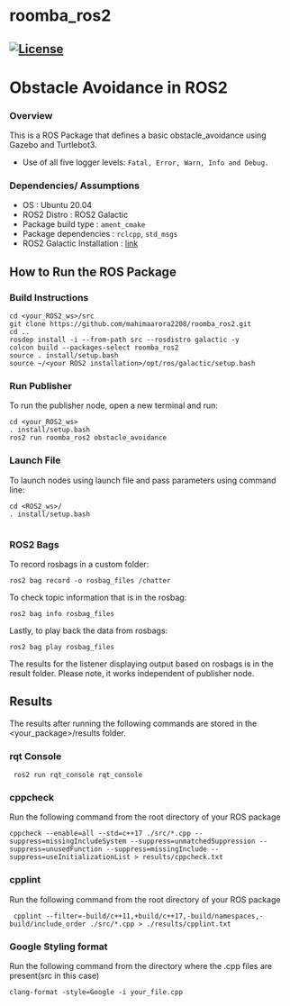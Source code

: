 # roomba_ros2
[![License](https://img.shields.io/badge/License-Apache%202.0-blue.svg)](https://opensource.org/licenses/Apache-2.0)
---
# Obstacle Avoidance in ROS2

### Overview

This is a ROS Package that defines a basic obstacle_avoidance using Gazebo and Turtlebot3.
- Use of all five logger levels: ```Fatal, Error, Warn, Info and Debug.```

### Dependencies/ Assumptions
- OS : Ubuntu 20.04 
- ROS2 Distro : ROS2 Galactic
- Package build type : ```ament_cmake ```
- Package dependencies : ```rclcpp```, ```std_msgs``` 
- ROS2 Galactic Installation : [link](https://docs.ros.org/en/galactic/Installation/Ubuntu-Install-Debians.html)

## How to Run the ROS Package
### Build Instructions
```
cd <your_ROS2_ws>/src
git clone https://github.com/mahimaarora2208/roomba_ros2.git
cd ..   
rosdep install -i --from-path src --rosdistro galactic -y
colcon build --packages-select roomba_ros2
source . install/setup.bash
source ~/<your ROS2 installation>/opt/ros/galactic/setup.bash
```

### Run Publisher
To run the publisher node, open a new terminal and run:
```
cd <your_ROS2_ws>
. install/setup.bash
ros2 run roomba_ros2 obstacle_avoidance
```

### Launch File
To launch nodes using launch file and pass parameters using command line:
```
cd <ROS2_ws>/
. install/setup.bash
 

```
### ROS2 Bags
To record rosbags in a custom folder:
```
ros2 bag record -o rosbag_files /chatter
```
To check topic information that is in the rosbag:
```
ros2 bag info rosbag_files
```
Lastly, to play back the data from rosbags:
```
ros2 bag play rosbag_files
```

The results for the listener displaying output based on rosbags is in the result folder. Please note, it works independent of publisher node.
## Results
The results after running the following commands are stored in the <your_package>/results folder.

### rqt Console
```
 ros2 run rqt_console rqt_console

```
### cppcheck
Run the following command from the root directory of your ROS package
```
cppcheck --enable=all --std=c++17 ./src/*.cpp --suppress=missingIncludeSystem --suppress=unmatchedSuppression --suppress=unusedFunction --suppress=missingInclude --suppress=useInitializationList > results/cppcheck.txt
```
### cpplint
Run the following command from the root directory of your ROS package
```
 cpplint --filter=-build/c++11,+build/c++17,-build/namespaces,-build/include_order ./src/*.cpp > ./results/cpplint.txt
```
### Google Styling format
Run the following command from the directory where the .cpp files are present(src in this case)
```
clang-format -style=Google -i your_file.cpp
```
